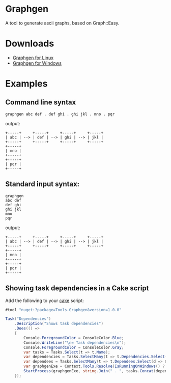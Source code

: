 
# Graphgen

A tool to generate ascii graphs, based on Graph::Easy.

# Downloads

- [Graphgen for Linux](https://bintray.com/aaubry/graphgen/graphgen)
- [Graphgen for Windows](https://ci.appveyor.com/project/aaubry/graphgen/build/artifacts)

# Examples

## Command line syntax

```
graphgen abc def . def ghi . ghi jkl . mno . pqr
```
output:
```
+-----+     +-----+     +-----+     +-----+
| abc | --> | def | --> | ghi | --> | jkl |
+-----+     +-----+     +-----+     +-----+
+-----+
| mno |
+-----+
+-----+
| pqr |
+-----+
```

## Standard input syntax:

```
graphgen
abc def
def ghi
ghi jkl
mno
pqr
```
output:
```
+-----+     +-----+     +-----+     +-----+
| abc | --> | def | --> | ghi | --> | jkl |
+-----+     +-----+     +-----+     +-----+
+-----+
| mno |
+-----+
+-----+
| pqr |
+-----+
```

## Showing task dependencies in a Cake script

Add the following to your [cake](https://cakebuild.net/) script:

```c#
#tool "nuget:?package=Tools.Graphgen&version=1.0.0"

Task("Dependencies")
	.Description("Shows task dependencies")
    .Does(() =>
    {
		Console.ForegroundColor = ConsoleColor.Blue;
		Console.WriteLine("\n= Task dependencies\n");
		Console.ForegroundColor = ConsoleColor.Gray;
		var tasks = Tasks.Select(t => t.Name);
		var dependencies = Tasks.SelectMany(t => t.Dependencies.Select(d => $"{t.Name} {d.Name}"));
		var dependees = Tasks.SelectMany(t => t.Dependees.Select(d => $"{d.Name} {t.Name}"));
		var graphgenExe = Context.Tools.Resolve(IsRunningOnWindows() ? "graphgen.exe" : "graphgen");
		StartProcess(graphgenExe, string.Join(" . ", tasks.Concat(dependencies).Concat(dependees)));
    });
```
